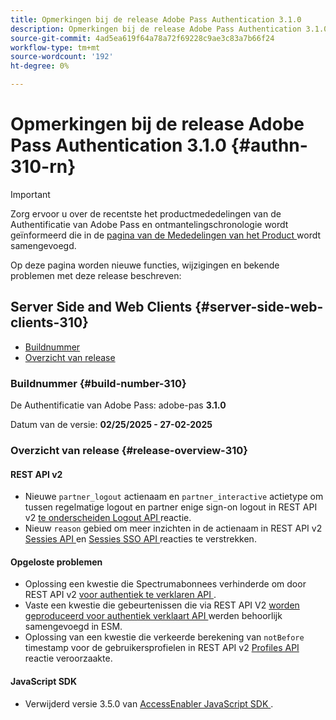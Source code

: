 ```yaml
---
title: Opmerkingen bij de release Adobe Pass Authentication 3.1.0
description: Opmerkingen bij de release Adobe Pass Authentication 3.1.0
source-git-commit: 4ad5ea619f64a78a72f69228c9ae3c83a7b66f24
workflow-type: tm+mt
source-wordcount: '192'
ht-degree: 0%

---
```


# Opmerkingen bij de release Adobe Pass Authentication 3.1.0 {#authn-310-rn}

>[!IMPORTANT]
>
> Zorg ervoor u over de recentste het productmededelingen van de Authentificatie van Adobe Pass en ontmantelingschronologie wordt geïnformeerd die in de [ pagina van de Mededelingen van het Product ](/help/authentication/product-announcements.md) wordt samengevoegd.

Op deze pagina worden nieuwe functies, wijzigingen en bekende problemen met deze release beschreven:

## Server Side and Web Clients {#server-side-web-clients-310}

* [Buildnummer](#build-number-310)
* [Overzicht van release](#release-overview-310)

### Buildnummer {#build-number-310}

De Authentificatie van Adobe Pass: adobe-pas **3.1.0**

Datum van de versie: **02/25/2025 - 27-02-2025**

### Overzicht van release {#release-overview-310}

#### REST API v2

* Nieuwe `partner_logout` actienaam en `partner_interactive` actietype om tussen regelmatige logout en partner enige sign-on logout in REST API v2 [ te onderscheiden Logout API ](/help/authentication/integration-guide-programmers/rest-apis/rest-api-v2/apis/logout-apis/rest-api-v2-logout-apis-initiate-logout-for-specific-mvpd.md) reactie.
* Nieuw `reason` gebied om meer inzichten in de actienaam in REST API v2 [ Sessies API ](/help/authentication/integration-guide-programmers/rest-apis/rest-api-v2/apis/sessions-apis/rest-api-v2-sessions-apis-create-authentication-session.md) en [ Sessies SSO API ](/help/authentication/integration-guide-programmers/rest-apis/rest-api-v2/apis/partner-single-sign-on-apis/rest-api-v2-partner-single-sign-on-apis-retrieve-partner-authentication-request.md) reacties te verstrekken.

#### Opgeloste problemen

* Oplossing een kwestie die Spectrumabonnees verhinderde om door REST API v2 [ voor authentiek te verklaren API ](/help/authentication/integration-guide-programmers/rest-apis/rest-api-v2/apis/sessions-apis/rest-api-v2-sessions-apis-perform-authentication-in-user-agent.md).
* Vaste een kwestie die gebeurtenissen die via REST API V2 [ worden geproduceerd voor authentiek verklaart API ](/help/authentication/integration-guide-programmers/rest-apis/rest-api-v2/apis/sessions-apis/rest-api-v2-sessions-apis-perform-authentication-in-user-agent.md) werden behoorlijk samengevoegd in ESM.
* Oplossing van een kwestie die verkeerde berekening van `notBefore` timestamp voor de gebruikersprofielen in REST API v2 [ Profiles API ](/help/authentication/integration-guide-programmers/rest-apis/rest-api-v2/apis/profiles-apis/rest-api-v2-profiles-apis-retrieve-profiles.md) reactie veroorzaakte.

#### JavaScript SDK

* Verwijderd versie 3.5.0 van [ AccessEnabler JavaScript SDK ](authn-rn-javascript-471.md).